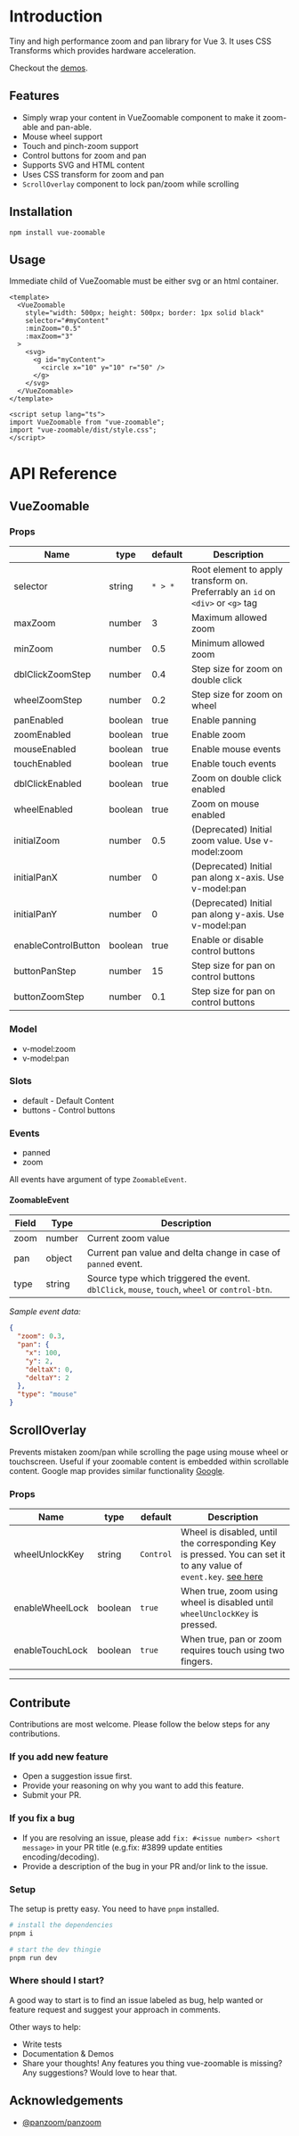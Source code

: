 # Introduction

Tiny and high performance zoom and pan library for Vue 3. It uses CSS Transforms which provides hardware acceleration.

Checkout the [demos](https://hassaanakbar.github.io/vue-zoomable/demos/).

## Features

- Simply wrap your content in VueZoomable component to make it zoom-able and pan-able.
- Mouse wheel support
- Touch and pinch-zoom support
- Control buttons for zoom and pan
- Supports SVG and HTML content
- Uses CSS transform for zoom and pan
- `ScrollOverlay` component to lock pan/zoom while scrolling

## Installation

`npm install vue-zoomable`

## Usage

Immediate child of VueZoomable must be either svg or an html container.

```vue
<template>
  <VueZoomable
    style="width: 500px; height: 500px; border: 1px solid black"
    selector="#myContent"
    :minZoom="0.5"
    :maxZoom="3"
  >
    <svg>
      <g id="myContent">
        <circle x="10" y="10" r="50" />
      </g>
    </svg>
  </VueZoomable>
</template>

<script setup lang="ts">
import VueZoomable from "vue-zoomable";
import "vue-zoomable/dist/style.css";
</script>
```

# API Reference
## VueZoomable
### Props

| Name                | type    | default | Description                                                                     |
| ------------------- | ------- | ------- | ------------------------------------------------------------------------------- |
| selector            | string  | `* > *` | Root element to apply transform on. Preferrably an `id` on `<div>` or `<g>` tag |
| maxZoom             | number  | 3       | Maximum allowed zoom                                                            |
| minZoom             | number  | 0.5     | Minimum allowed zoom                                                            |
| dblClickZoomStep    | number  | 0.4     | Step size for zoom on double click                                              |
| wheelZoomStep       | number  | 0.2     | Step size for zoom on wheel                                                     |
| panEnabled          | boolean | true    | Enable panning                                                                  |
| zoomEnabled         | boolean | true    | Enable zoom                                                                     |
| mouseEnabled        | boolean | true    | Enable mouse events                                                             |
| touchEnabled        | boolean | true    | Enable touch events                                                             |
| dblClickEnabled     | boolean | true    | Zoom on double click enabled                                                    |
| wheelEnabled        | boolean | true    | Zoom on mouse enabled                                                           |
| initialZoom         | number  | 0.5     | (Deprecated) Initial zoom value. Use v-model:zoom                               |
| initialPanX         | number  | 0       | (Deprecated) Initial pan along x-axis. Use v-model:pan                          |
| initialPanY         | number  | 0       | (Deprecated) Initial pan along y-axis. Use v-model:pan                          |
| enableControlButton | boolean | true    | Enable or disable control buttons                                               |
| buttonPanStep       | number  | 15      | Step size for pan on control buttons                                            |
| buttonZoomStep      | number  | 0.1     | Step size for pan on control buttons                                            |

### Model

- v-model:zoom
- v-model:pan


### Slots

- default - Default Content
- buttons - Control buttons

### Events

- panned
- zoom

All events have argument of type `ZoomableEvent`.

#### ZoomableEvent

| Field | Type   | Description                                                                                    |
| ----- | ------ | ---------------------------------------------------------------------------------------------- |
| zoom  | number | Current zoom value                                                                             |
| pan   | object | Current pan value and delta change in case of `panned` event.                                  |
| type  | string | Source type which triggered the event. `dblClick`, `mouse`, `touch`, `wheel` or `control-btn`. |

_Sample event data:_

```json
{
  "zoom": 0.3,
  "pan": {
    "x": 100,
    "y": 2,
    "deltaX": 0,
    "deltaY": 2
  },
  "type": "mouse"
}
```

## ScrollOverlay

Prevents mistaken zoom/pan while scrolling the page using mouse wheel or touchscreen. Useful if your zoomable content is embedded within scrollable content. Google map provides similar functionality [Google](https://developers.google.com/maps/documentation/javascript/examples/control-default).

### Props

| Name            | type    | default   | Description                                                                                                                       |
| --------------- | ------- | --------- | --------------------------------------------------------------------------------------------------------------------------------- |
| wheelUnlockKey  | string  | `Control` | Wheel is disabled, until the corresponding Key is pressed. You can set it to any value of `event.key`. [see here](#document-flow) |
| enableWheelLock | boolean | `true`    | When true, zoom using wheel is disabled until `wheelUnclockKey` is pressed.                                                       |
| enableTouchLock | boolean | `true`    | When true, pan or zoom requires touch using two fingers.                                                                          |

---

## Contribute

Contributions are most welcome. Please follow the below steps for any contributions.

### If you add new feature

- Open a suggestion issue first.
- Provide your reasoning on why you want to add this feature.
- Submit your PR.

### If you fix a bug

- If you are resolving an issue, please add `fix: #<issue number> <short message>` in your PR title (e.g.fix: #3899 update entities encoding/decoding).
- Provide a description of the bug in your PR and/or link to the issue.

### Setup

The setup is pretty easy. You need to have `pnpm` installed.

```sh
# install the dependencies
pnpm i

# start the dev thingie
pnpm run dev
```

### Where should I start?

A good way to start is to find an issue labeled as bug, help wanted or feature request and suggest your approach in comments.

Other ways to help:

- Write tests
- Documentation & Demos
- Share your thoughts! Any features you thing vue-zoomable is missing? Any suggestions? Would love to hear that.

## Acknowledgements

- [@panzoom/panzoom](https://github.com/timmywil/panzoom)
